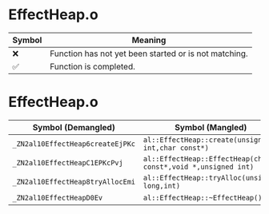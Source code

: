 # EffectHeap.o
| Symbol | Meaning 
| ------------- | ------------- 
| :x: | Function has not yet been started or is not matching. 
| :white_check_mark: | Function is completed. 


# EffectHeap.o
| Symbol (Demangled) | Symbol (Mangled) | Decompiled? |
| ------------- |  ------------- | ------------- |
| `_ZN2al10EffectHeap6createEjPKc` | `al::EffectHeap::create(unsigned int,char const*)` | :white_check_mark: |
| `_ZN2al10EffectHeapC1EPKcPvj` | `al::EffectHeap::EffectHeap(char const*,void *,unsigned int)` | :white_check_mark: |
| `_ZN2al10EffectHeap8tryAllocEmi` | `al::EffectHeap::tryAlloc(unsigned long,int)` | :white_check_mark: |
| `_ZN2al10EffectHeapD0Ev` | `al::EffectHeap::~EffectHeap()` | :white_check_mark: |
